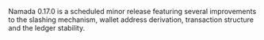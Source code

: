 Namada 0.17.0 is a scheduled minor release featuring several improvements to the slashing mechanism, 
wallet address derivation, transaction structure and the ledger stability.
